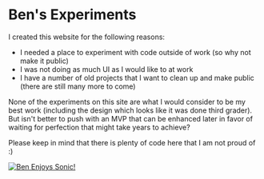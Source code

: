 # Ben's Experiments

I created this website for the following reasons:

* I needed a place to experiment with code outside of work (so why not make it public)
* I was not doing as much UI as I would like to at work
* I have a number of old projects that I want to clean up and make public (there are still many more to come)

None of the experiments on this site are what I would consider to be my best work (including the design which looks like 
it was done third grader).  But isn't better to push with an MVP that can be enhanced later in
favor of waiting for perfection that might take years to achieve?

Please keep in mind that there is plenty of code here that I am not proud of :)


[<img src="https://rawgit.com/brgibson/awesome/master/images/sega.svg" alt="Ben Enjoys Sonic!"></img>](http://tinyurl.com/m4p6gb8)
